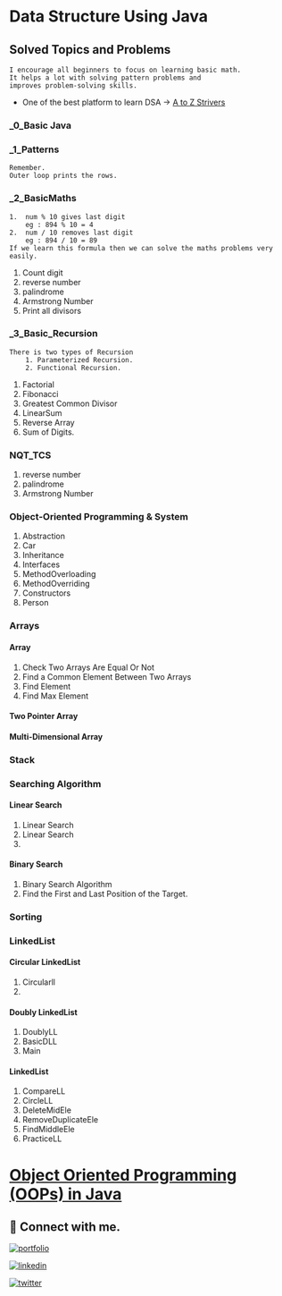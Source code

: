 # Data Structure Using Java

## Solved Topics and Problems

    I encourage all beginners to focus on learning basic math. 
    It helps a lot with solving pattern problems and 
    improves problem-solving skills.

- One of the best platform to learn DSA -> [A to Z Strivers](https://takeuforward.org/)

### _0_Basic Java

### _1_Patterns

    Remember. 
    Outer loop prints the rows. 

### _2_BasicMaths

    1.  num % 10 gives last digit 
        eg : 894 % 10 = 4
    2.  num / 10 removes last digit
        eg : 894 / 10 = 89
    If we learn this formula then we can solve the maths problems very easily.

1. Count digit
2. reverse number
3. palindrome
4. Armstrong Number
5. Print all divisors

### _3_Basic_Recursion

    There is two types of Recursion
        1. Parameterized Recursion.
        2. Functional Recursion.

1. Factorial
2. Fibonacci
3. Greatest Common Divisor
4. LinearSum
5. Reverse Array
6. Sum of Digits.


### NQT_TCS

1. reverse number
2. palindrome
3. Armstrong Number



### Object-Oriented Programming & System

1. Abstraction
2. Car
3. Inheritance
4. Interfaces
5. MethodOverloading
6. MethodOverriding
7. Constructors
8. Person

### Arrays

#### Array

1. Check Two Arrays Are Equal Or Not
2. Find a Common Element Between Two Arrays
3. Find Element
4. Find Max Element

#### Two Pointer Array

#### Multi-Dimensional Array

### Stack

### Searching Algorithm

#### Linear Search

1. Linear Search
2. Linear Search
3.

#### Binary Search

1. Binary Search Algorithm
2. Find the First and Last Position of the Target.

### Sorting

### LinkedList

#### Circular LinkedList

1. Circularll
2.

#### Doubly LinkedList

1. DoublyLL
2. BasicDLL
3. Main

#### LinkedList

1. CompareLL
2. CircleLL
3. DeleteMidEle
4. RemoveDuplicateEle
5. FindMiddleEle
6. PracticeLL

# [Object Oriented Programming (OOPs) in Java](https://github.com/KhanMubashshirAzeem/ObjectOrientedProgramming_Java)

## 🔗 Connect with me.

[![portfolio](https://img.shields.io/badge/my_portfolio-000?style=for-the-badge&logo=ko-fi&logoColor=white)](https://github.com/KhanMubashshirAzeem)

[![linkedin](https://img.shields.io/badge/linkedin-0A66C2?style=for-the-badge&logo=linkedin&logoColor=white)](https://www.linkedin.com/in/khanmubashshir/)

[![twitter](https://img.shields.io/badge/twitter-1DA1F2?style=for-the-badge&logo=twitter&logoColor=white)](https://x.com/KhanMubashshir9)

